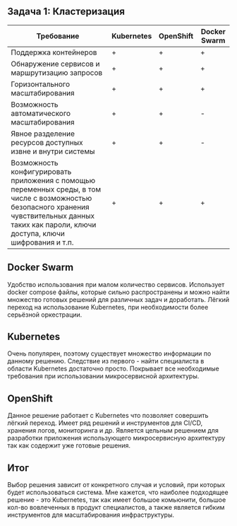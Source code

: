 ## Задача 1: Кластеризация


| Требование                                                                                                                                                                                        | Kubernetes | OpenShift | Docker Swarm |
|---------------------------------------------------------------------------------------------------------------------------------------------------------------------------------------------------|------------|-----------|--------------|
| Поддержка контейнеров                                                                                                                                                                             | +          | +         | +            |
| Обнаружение сервисов и маршрутизацию запросов                                                                                                                                                     | +          | +         | +            |
| Горизонтального масштабирования                                                                                                                                                                   | +          | +         | +            |
| Возможность автоматического масштабирования                                                                                                                                                       | +          | +         | -            |
| Явное разделение ресурсов доступных извне и внутри системы                                                                                                                                        | +          | +         | -            |
| Возможность конфигурировать приложения с помощью переменных среды, в том числе с возможностью безопасного хранения чувствительных данных таких как пароли, ключи доступа, ключи шифрования и т.п. | +          | +         | +            |


## Docker Swarm

Удобство использования при малом количество сервисов.
Использует docker compose файлы, которые сильно распространены и можно найти множество готовых решений для различных задач и доработать.
Лёгкий переход на использование Kubernetes, при необходимости более серьёзной оркестрации.

## Kubernetes

Очень популярен, поэтому существует множество информации по данному решению.
Следствие из первого - найти специалиста в области Kubernetes достаточно просто. 
Покрывает все необходимые требования при использовании микросервисной архитектуры.

## OpenShift

Данное решение работает с Kubernetes что позволяет совершить лёгкий переход.
Имеет ряд решений и инструментов для CI/CD, хранения логов, мониторинга и др.
Является цельным решением для разработки приложения использующего микросервисную архитектуру так как содержит уже готовые решения.

## Итог 

Выбор решения зависит от конкретного случая и условий, при которых будет использоваться система. Мне кажется, что наиболее подходящее решение - это Kubernetes, так как имеет большое комьюнити, большое кол-во вовлеченных в продукт специалистов, а также является гибким инструментов для масштабирования инфраструктуры.

